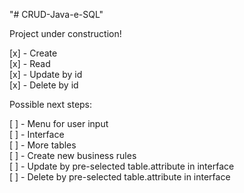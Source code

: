 "# CRUD-Java-e-SQL" 

Project under construction!

[x] - Create  
[x] - Read  
[x] - Update by id  
[x] - Delete by id   

Possible next steps:  

[ ] - Menu for user input  
[ ] - Interface  
[ ] - More tables  
[ ] - Create new business rules  
[ ] - Update by pre-selected table.attribute in interface  
[ ] - Delete by pre-selected table.attribute in interface  


